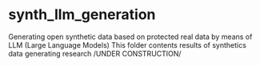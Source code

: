 # synth_llm_generation
Generating open synthetic data based on protected real data by means of LLM (Large Language Models) 
This folder contents results of synthetics data generating research
/UNDER CONSTRUCTION/
